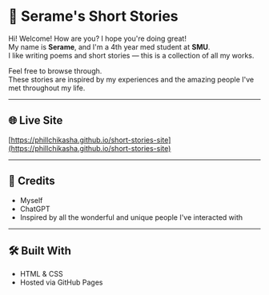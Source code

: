 # 📖 Serame's Short Stories

Hi! Welcome! How are you? I hope you're doing great!  
My name is **Serame**, and I'm a 4th year med student at **SMU**.  
I like writing poems and short stories — this is a collection of all my works.

Feel free to browse through.  
These stories are inspired by my experiences and the amazing people I've met throughout my life.

---

## 🌐 Live Site  
[https://phillchikasha.github.io/short-stories-site](https://phillchikasha.github.io/short-stories-site)

---

## 🙌 Credits  
- Myself  
- ChatGPT  
- Inspired by all the wonderful and unique people I've interacted with

---

## 🛠️ Built With  
- HTML & CSS  
- Hosted via GitHub Pages
